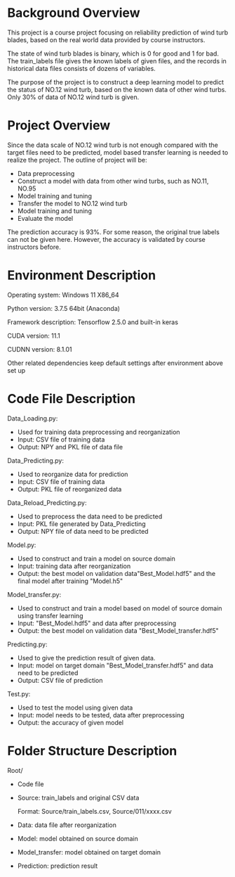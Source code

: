 # Background Overview

This project is a course project focusing on reliability prediction of wind turb blades, based on the real world data provided by course instructors. 

The state of wind turb blades is binary, which is 0 for good and 1 for bad. The train_labels file gives the known labels of given files, and the records in historical data files consists of dozens of variables.

The purpose of the project is to construct a deep learning model to predict the status of NO.12 wind turb, based on the known data of other wind turbs. Only 30% of data of NO.12 wind turb is given.

# Project Overview

Since the data scale of NO.12 wind turb is not enough compared with the target files need to be predicted, model based transfer learning is needed to realize the project. The outline of project will be:

+ Data preprocessing
+ Construct a model with data from other wind turbs, such as NO.11, NO.95
+ Model training and tuning
+ Transfer the model to NO.12 wind turb
+ Model training and tuning
+ Evaluate the model

The prediction accuracy is 93%. For some reason, the original true labels can not be given here. However, the accuracy is validated by course instructors before.

# Environment Description

Operating system: Windows 11 X86_64

Python version: 3.7.5 64bit (Anaconda)

Framework description: Tensorflow 2.5.0 and built-in keras

CUDA version: 11.1

CUDNN version: 8.1.01

Other related dependencies keep default settings after environment above set up

# Code File Description

Data_Loading.py:

+ Used for training data preprocessing and reorganization
+ Input: CSV file of training data
+ Output: NPY and PKL file of data file

Data_Predicting.py:

+ Used to reorganize data for prediction
+ Input: CSV file of training data
+ Output: PKL file of reorganized data

Data_Reload_Predicting.py:

+ Used to preprocess the data need to be predicted
+ Input: PKL file generated by Data_Predicting
+ Output: NPY file of data need to be predicted

Model.py:

+ Used to construct and train a model on source domain
+ Input: training data after reorganization
+ Output: the best model on validation data"Best_Model.hdf5" and the final model after training "Model.h5"

Model_transfer.py:

+ Used to construct and train a model based on model of source domain using transfer learning
+ Input: "Best_Model.hdf5" and data after preprocessing
+ Output: the best model on validation data "Best_Model_transfer.hdf5" 

Predicting.py:

+ Used to give the prediction result of given data.
+ Input: model on target domain "Best_Model_transfer.hdf5" and data need to be predicted
+ Output: CSV file of prediction

Test.py:

+ Used to test the model using given data
+ Input: model needs to be tested, data after preprocessing
+ Output: the accuracy of given model

# Folder Structure Description

Root/

+ Code file

+ Source: train_labels and original CSV data

  Format: Source/train_labels.csv, Source/011/xxxx.csv

+ Data: data file after reorganization

+ Model: model obtained on source domain

+ Model_transfer: model obtained on target domain

+ Prediction: prediction result

